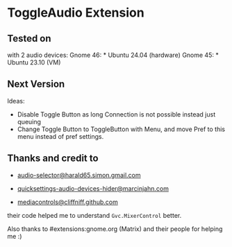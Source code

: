 # ToggleAudio Extension

## Tested on

with 2 audio devices:
    Gnome 46:
        * Ubuntu 24.04 (hardware)
    Gnome 45:
        * Ubuntu 23.10 (VM)

## Next Version

Ideas:

* Disable Toggle Button as long Connection is not possible instead just queuing  
* Change Toggle Button to ToggleButton with Menu, and move Pref to this menu instead of pref settings.

## Thanks and credit to

* [audio-selector@harald65.simon.gmail.com](https://github.com/hs65/Gnome-Shell-Extension-Audio-Selector)
* [quicksettings-audio-devices-hider@marcinjahn.com](https://github.com/marcinjahn/gnome-quicksettings-audio-devices-hider-extension)

* [mediacontrols@cliffniff.github.com](https://github.com/cliffniff/media-controls)

their code helped me to understand `Gvc.MixerControl` better.

Also thanks to #extensions:gnome.org (Matrix) and their people for helping me :)
